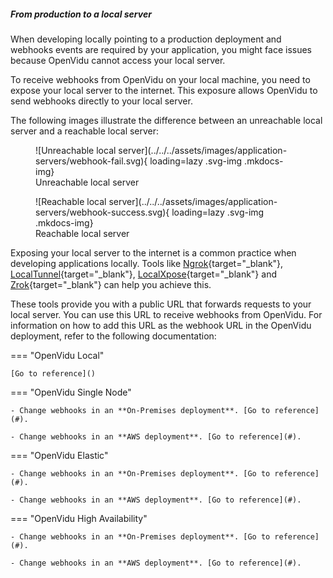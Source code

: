 ##### From production to a local server

When developing locally pointing to a production deployment and webhooks events are required by your application, you might face issues because OpenVidu cannot access your local server.

To receive webhooks from OpenVidu on your local machine, you need to expose your local server to the internet. This exposure allows OpenVidu to send webhooks directly to your local server.

The following images illustrate the difference between an unreachable local server and a reachable local server:

<div class="grid cards" markdown>

<figure markdown>
  ![Unreachable local server](../../../assets/images/application-servers/webhook-fail.svg){ loading=lazy .svg-img  .mkdocs-img}
  <figcaption>Unreachable local server</figcaption>
</figure>

<figure markdown>
  ![Reachable local server](../../../assets/images/application-servers/webhook-success.svg){ loading=lazy .svg-img  .mkdocs-img}
  <figcaption>Reachable local server</figcaption>
</figure>

</div>

Exposing your local server to the internet is a common practice when developing applications locally. Tools like [Ngrok](https://ngrok.com/){target="\_blank"}, [LocalTunnel](https://localtunnel.github.io/www/){target="\_blank"}, [LocalXpose](https://localxpose.io/){target="\_blank"} and [Zrok](https://zrok.io/){target="\_blank"} can help you achieve this.

These tools provide you with a public URL that forwards requests to your local server. You can use this URL to receive webhooks from OpenVidu. For information on how to add this URL as the webhook URL in the OpenVidu deployment, refer to the following documentation:

=== "OpenVidu Local"

    [Go to reference]()

=== "OpenVidu Single Node"

    - Change webhooks in an **On-Premises deployment**. [Go to reference](#).

    - Change webhooks in an **AWS deployment**. [Go to reference](#).


=== "OpenVidu Elastic"

    - Change webhooks in an **On-Premises deployment**. [Go to reference](#).

    - Change webhooks in an **AWS deployment**. [Go to reference](#).

=== "OpenVidu High Availability"

    - Change webhooks in an **On-Premises deployment**. [Go to reference](#).

    - Change webhooks in an **AWS deployment**. [Go to reference](#).
